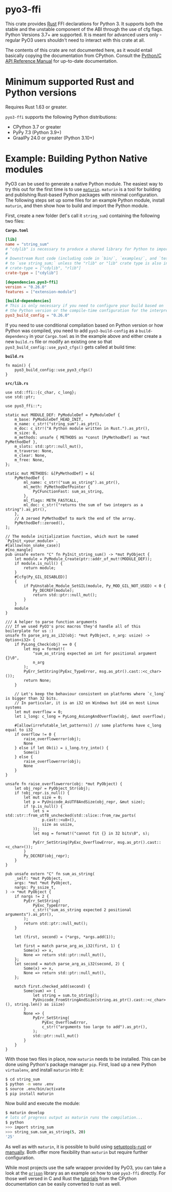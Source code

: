 # pyo3-ffi

This crate provides [Rust](https://www.rust-lang.org/) FFI declarations for Python 3.
It supports both the stable and the unstable component of the ABI through the use of cfg flags.
Python Versions 3.7+ are supported.
It is meant for advanced users only - regular PyO3 users shouldn't
need to interact with this crate at all.

The contents of this crate are not documented here, as it would entail
basically copying the documentation from CPython. Consult the [Python/C API Reference
Manual][capi] for up-to-date documentation.

# Minimum supported Rust and Python versions

Requires Rust 1.63 or greater.

`pyo3-ffi` supports the following Python distributions:
  - CPython 3.7 or greater
  - PyPy 7.3 (Python 3.9+)
  - GraalPy 24.0 or greater (Python 3.10+)

# Example: Building Python Native modules

PyO3 can be used to generate a native Python module. The easiest way to try this out for the
first time is to use [`maturin`]. `maturin` is a tool for building and publishing Rust-based
Python packages with minimal configuration. The following steps set up some files for an example
Python module, install `maturin`, and then show how to build and import the Python module.

First, create a new folder (let's call it `string_sum`) containing the following two files:

**`Cargo.toml`**

```toml
[lib]
name = "string_sum"
# "cdylib" is necessary to produce a shared library for Python to import from.
#
# Downstream Rust code (including code in `bin/`, `examples/`, and `tests/`) will not be able
# to `use string_sum;` unless the "rlib" or "lib" crate type is also included, e.g.:
# crate-type = ["cdylib", "rlib"]
crate-type = ["cdylib"]

[dependencies.pyo3-ffi]
version = "0.26.0"
features = ["extension-module"]

[build-dependencies]
# This is only necessary if you need to configure your build based on
# the Python version or the compile-time configuration for the interpreter.
pyo3_build_config = "0.26.0"
```

If you need to use conditional compilation based on Python version or how
Python was compiled, you need to add `pyo3-build-config` as a
`build-dependency` in your `Cargo.toml` as in the example above and either
create a new `build.rs` file or modify an existing one so that
`pyo3_build_config::use_pyo3_cfgs()` gets called at build time:

**`build.rs`**

```rust,ignore
fn main() {
    pyo3_build_config::use_pyo3_cfgs()
}
```

**`src/lib.rs`**
```rust,no_run
use std::ffi::{c_char, c_long};
use std::ptr;

use pyo3_ffi::*;

static mut MODULE_DEF: PyModuleDef = PyModuleDef {
    m_base: PyModuleDef_HEAD_INIT,
    m_name: c_str!("string_sum").as_ptr(),
    m_doc: c_str!("A Python module written in Rust.").as_ptr(),
    m_size: 0,
    m_methods: unsafe { METHODS as *const [PyMethodDef] as *mut PyMethodDef },
    m_slots: std::ptr::null_mut(),
    m_traverse: None,
    m_clear: None,
    m_free: None,
};

static mut METHODS: &[PyMethodDef] = &[
    PyMethodDef {
        ml_name: c_str!("sum_as_string").as_ptr(),
        ml_meth: PyMethodDefPointer {
            PyCFunctionFast: sum_as_string,
        },
        ml_flags: METH_FASTCALL,
        ml_doc: c_str!("returns the sum of two integers as a string").as_ptr(),
    },
    // A zeroed PyMethodDef to mark the end of the array.
    PyMethodDef::zeroed(),
];

// The module initialization function, which must be named `PyInit_<your_module>`.
#[allow(non_snake_case)]
#[no_mangle]
pub unsafe extern "C" fn PyInit_string_sum() -> *mut PyObject {
    let module = PyModule_Create(ptr::addr_of_mut!(MODULE_DEF));
    if module.is_null() {
        return module;
    }
    #[cfg(Py_GIL_DISABLED)]
    {
        if PyUnstable_Module_SetGIL(module, Py_MOD_GIL_NOT_USED) < 0 {
            Py_DECREF(module);
            return std::ptr::null_mut();
        }
    }
    module
}

/// A helper to parse function arguments
/// If we used PyO3's proc macros they'd handle all of this boilerplate for us :)
unsafe fn parse_arg_as_i32(obj: *mut PyObject, n_arg: usize) -> Option<i32> {
    if PyLong_Check(obj) == 0 {
        let msg = format!(
            "sum_as_string expected an int for positional argument {}\0",
            n_arg
        );
        PyErr_SetString(PyExc_TypeError, msg.as_ptr().cast::<c_char>());
        return None;
    }

    // Let's keep the behaviour consistent on platforms where `c_long` is bigger than 32 bits.
    // In particular, it is an i32 on Windows but i64 on most Linux systems
    let mut overflow = 0;
    let i_long: c_long = PyLong_AsLongAndOverflow(obj, &mut overflow);

    #[allow(irrefutable_let_patterns)] // some platforms have c_long equal to i32
    if overflow != 0 {
        raise_overflowerror(obj);
        None
    } else if let Ok(i) = i_long.try_into() {
        Some(i)
    } else {
        raise_overflowerror(obj);
        None
    }
}

unsafe fn raise_overflowerror(obj: *mut PyObject) {
    let obj_repr = PyObject_Str(obj);
    if !obj_repr.is_null() {
        let mut size = 0;
        let p = PyUnicode_AsUTF8AndSize(obj_repr, &mut size);
        if !p.is_null() {
            let s = std::str::from_utf8_unchecked(std::slice::from_raw_parts(
                p.cast::<u8>(),
                size as usize,
            ));
            let msg = format!("cannot fit {} in 32 bits\0", s);

            PyErr_SetString(PyExc_OverflowError, msg.as_ptr().cast::<c_char>());
        }
        Py_DECREF(obj_repr);
    }
}

pub unsafe extern "C" fn sum_as_string(
    _self: *mut PyObject,
    args: *mut *mut PyObject,
    nargs: Py_ssize_t,
) -> *mut PyObject {
    if nargs != 2 {
        PyErr_SetString(
            PyExc_TypeError,
            c_str!("sum_as_string expected 2 positional arguments").as_ptr(),
        );
        return std::ptr::null_mut();
    }

    let (first, second) = (*args, *args.add(1));

    let first = match parse_arg_as_i32(first, 1) {
        Some(x) => x,
        None => return std::ptr::null_mut(),
    };
    let second = match parse_arg_as_i32(second, 2) {
        Some(x) => x,
        None => return std::ptr::null_mut(),
    };

    match first.checked_add(second) {
        Some(sum) => {
            let string = sum.to_string();
            PyUnicode_FromStringAndSize(string.as_ptr().cast::<c_char>(), string.len() as isize)
        }
        None => {
            PyErr_SetString(
                PyExc_OverflowError,
                c_str!("arguments too large to add").as_ptr(),
            );
            std::ptr::null_mut()
        }
    }
}
```

With those two files in place, now `maturin` needs to be installed. This can be done using
Python's package manager `pip`. First, load up a new Python `virtualenv`, and install `maturin`
into it:
```bash
$ cd string_sum
$ python -m venv .env
$ source .env/bin/activate
$ pip install maturin
```

Now build and execute the module:
```bash
$ maturin develop
# lots of progress output as maturin runs the compilation...
$ python
>>> import string_sum
>>> string_sum.sum_as_string(5, 20)
'25'
```

As well as with `maturin`, it is possible to build using [setuptools-rust] or
[manually][manual_builds]. Both offer more flexibility than `maturin` but require further
configuration.


While most projects use the safe wrapper provided by PyO3,
you can take a look at the [`orjson`] library as an example on how to use `pyo3-ffi` directly.
For those well versed in C and Rust the [tutorials] from the CPython documentation
can be easily converted to rust as well.

[tutorials]: https://docs.python.org/3/extending/
[`orjson`]: https://github.com/ijl/orjson
[capi]: https://docs.python.org/3/c-api/index.html
[`maturin`]: https://github.com/PyO3/maturin "Build and publish crates with pyo3, rust-cpython and cffi bindings as well as rust binaries as python packages"
[`pyo3-build-config`]: https://docs.rs/pyo3-build-config
[feature flags]: https://doc.rust-lang.org/cargo/reference/features.html "Features - The Cargo Book"
[manual_builds]: https://pyo3.rs/latest/building-and-distribution.html#manual-builds "Manual builds - Building and Distribution - PyO3 user guide"
[setuptools-rust]: https://github.com/PyO3/setuptools-rust "Setuptools plugin for Rust extensions"
[PEP 384]: https://www.python.org/dev/peps/pep-0384 "PEP 384 -- Defining a Stable ABI"
[Features chapter of the guide]: https://pyo3.rs/latest/features.html#features-reference "Features Reference - PyO3 user guide"
